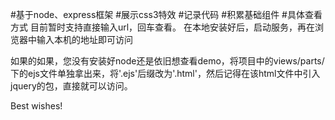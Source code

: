 #基于node、express框架
#展示css3特效
#记录代码
#积累基础组件
#具体查看方式
目前暂时支持直接输入url，回车查看。
在本地安装好后，启动服务，再在浏览器中输入本机的地址即可访问

如果的如果，您没有安装好node还是依旧想查看demo，将项目中的views/parts/下的ejs文件单独拿出来，将'.ejs'后缀改为'.html'，然后记得在该html文件中引入jquery的包，直接就可以访问。


Best wishes!
